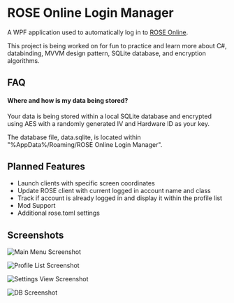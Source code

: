 
# ROSE Online Login Manager

A WPF application used to automatically log in to [ROSE Online].

This project is being worked on for fun to practice and learn more about C#, databinding, MVVM design pattern, SQLite database, and encryption algorithms.

[ROSE Online]: https://www.roseonlinegame.com/
## FAQ

#### Where and how is my data being stored?

Your data is being stored within a local SQLite database and encrypted using AES with a randomly generated IV and Hardware ID as your key.

The database file, data.sqlite, is located within "%AppData%/Roaming/ROSE Online Login Manager".


## Planned Features
- Launch clients with specific screen coordinates
- Update ROSE client with current logged in account name and class
- Track if account is already logged in and display it within the profile list
- Mod Support
- Additional rose.toml settings


## Screenshots

![Main Menu Screenshot](https://i.imgur.com/r3TgeWB.png)

![Profile List Screenshot](https://i.imgur.com/lHiB0RH.png)

![Settings View Screenshot](https://i.imgur.com/uFm6xzd.png)

![DB Screenshot](https://i.imgur.com/rGvelwA.png)


